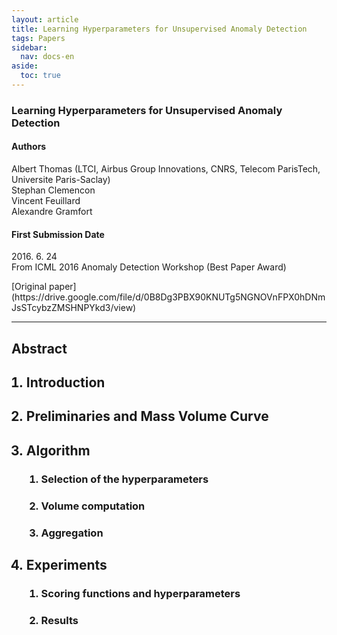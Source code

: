 ```yaml
---
layout: article
title: Learning Hyperparameters for Unsupervised Anomaly Detection
tags: Papers
sidebar:
  nav: docs-en
aside:
  toc: true
---
```


<!--more-->

### Learning Hyperparameters for Unsupervised Anomaly Detection
#### Authors
Albert Thomas (LTCI, Airbus Group Innovations, CNRS, Telecom ParisTech, Universite Paris-Saclay) <br>
Stephan Clemencon <br>
Vincent Feuillard <br>
Alexandre Gramfort <br>

#### First Submission Date
<p> 2016. 6. 24 <br>
From ICML 2016 Anomaly Detection Workshop (Best Paper Award) </p>
[Original paper](https://drive.google.com/file/d/0B8Dg3PBX90KNUTg5NGNOVnFPX0hDNmJsSTcybzZMSHNPYkd3/view) <br>

---

## Abstract

<ol>
<h2> <li> Introduction </li> </h2>
<h2> <li> Preliminaries and Mass Volume Curve </li> </h2>
<h2> <li> Algorithm </li> </h2>
  <ol>
  <h3> <li> Selection of the hyperparameters </li> </h3>
  <h3> <li> Volume computation </li> </h3>
  <h3> <li> Aggregation </li> </h3>
  </ol>
</li>
<h2> <li> Experiments </li> </h2>
  <ol>
  <h3> <li> Scoring functions and hyperparameters </li> </h3>
  <h3> <li> Results </li> </h3>
  </ol>
</ol>
